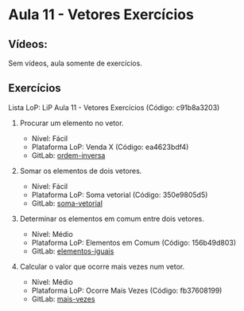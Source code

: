 # Aula 11 - Vetores Exercícios

## Vídeos:

Sem vídeos, aula somente de exercícios.


## Exercícios

Lista LoP: LiP Aula 11 - Vetores Exercícios (Código: c91b8a3203)

1. Procurar um elemento no vetor.
	- Nível: Fácil
	- Plataforma LoP: Venda X (Código: ea4623bdf4)
	- GitLab: [ordem-inversa](https://gitlab.com/carlos_olarte/ect-lip/-/tree/master/vetores-matrizes/facil/ordem-inversa)

2. Somar os elementos de dois vetores.
	- Nível: Fácil
	- Plataforma LoP: Soma vetorial (Código: 350e9805d5)
	- GitLab: [soma-vetorial](https://gitlab.com/carlos_olarte/ect-lip/-/tree/master/vetores-matrizes/facil/soma-vetorial)

3. Determinar os elementos em comum entre dois vetores.
	- Nível: Médio
	- Plataforma LoP: Elementos em Comum (Código: 156b49d803)
	- GitLab: [elementos-iguais](https://gitlab.com/carlos_olarte/ect-lip/-/tree/master/vetores-matrizes/medio/elementos-iguais)

4. Calcular o valor que ocorre mais vezes num vetor.
	- Nível: Médio
	- Plataforma LoP: Ocorre Mais Vezes (Código: fb37608199)
	- GitLab: [mais-vezes](https://gitlab.com/carlos_olarte/ect-lip/-/tree/master/vetores-matrizes/medio/mais-vezes)

